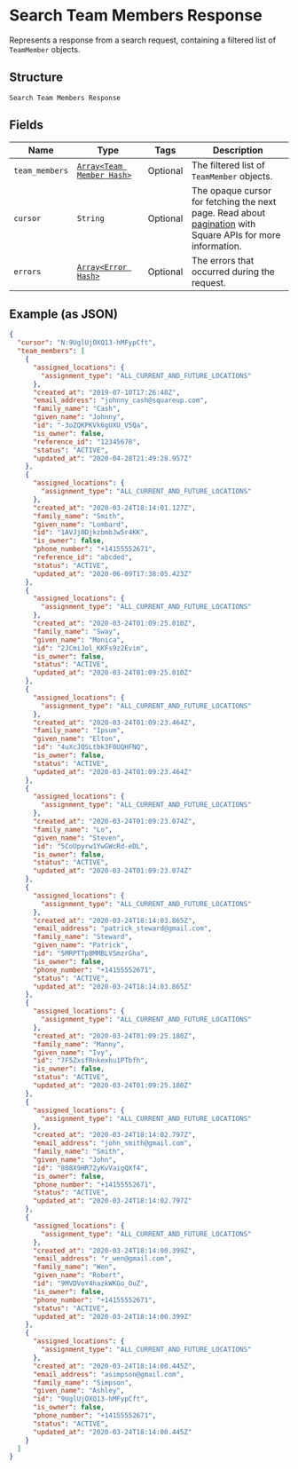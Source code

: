 
# Search Team Members Response

Represents a response from a search request, containing a filtered list of `TeamMember` objects.

## Structure

`Search Team Members Response`

## Fields

| Name | Type | Tags | Description |
|  --- | --- | --- | --- |
| `team_members` | [`Array<Team Member Hash>`](/doc/models/team-member.md) | Optional | The filtered list of `TeamMember` objects. |
| `cursor` | `String` | Optional | The opaque cursor for fetching the next page. Read about<br>[pagination](https://developer.squareup.com/docs/working-with-apis/pagination) with Square APIs for more information. |
| `errors` | [`Array<Error Hash>`](/doc/models/error.md) | Optional | The errors that occurred during the request. |

## Example (as JSON)

```json
{
  "cursor": "N:9UglUjOXQ13-hMFypCft",
  "team_members": [
    {
      "assigned_locations": {
        "assignment_type": "ALL_CURRENT_AND_FUTURE_LOCATIONS"
      },
      "created_at": "2019-07-10T17:26:48Z",
      "email_address": "johnny_cash@squareup.com",
      "family_name": "Cash",
      "given_name": "Johnny",
      "id": "-3oZQKPKVk6gUXU_V5Qa",
      "is_owner": false,
      "reference_id": "12345678",
      "status": "ACTIVE",
      "updated_at": "2020-04-28T21:49:28.957Z"
    },
    {
      "assigned_locations": {
        "assignment_type": "ALL_CURRENT_AND_FUTURE_LOCATIONS"
      },
      "created_at": "2020-03-24T18:14:01.127Z",
      "family_name": "Smith",
      "given_name": "Lombard",
      "id": "1AVJj0DjkzbmbJw5r4KK",
      "is_owner": false,
      "phone_number": "+14155552671",
      "reference_id": "abcded",
      "status": "ACTIVE",
      "updated_at": "2020-06-09T17:38:05.423Z"
    },
    {
      "assigned_locations": {
        "assignment_type": "ALL_CURRENT_AND_FUTURE_LOCATIONS"
      },
      "created_at": "2020-03-24T01:09:25.010Z",
      "family_name": "Sway",
      "given_name": "Monica",
      "id": "2JCmiJol_KKFs9z2Evim",
      "is_owner": false,
      "status": "ACTIVE",
      "updated_at": "2020-03-24T01:09:25.010Z"
    },
    {
      "assigned_locations": {
        "assignment_type": "ALL_CURRENT_AND_FUTURE_LOCATIONS"
      },
      "created_at": "2020-03-24T01:09:23.464Z",
      "family_name": "Ipsum",
      "given_name": "Elton",
      "id": "4uXcJQSLtbk3F0UQHFNQ",
      "is_owner": false,
      "status": "ACTIVE",
      "updated_at": "2020-03-24T01:09:23.464Z"
    },
    {
      "assigned_locations": {
        "assignment_type": "ALL_CURRENT_AND_FUTURE_LOCATIONS"
      },
      "created_at": "2020-03-24T01:09:23.074Z",
      "family_name": "Lo",
      "given_name": "Steven",
      "id": "5CoUpyrw1YwGWcRd-eDL",
      "is_owner": false,
      "status": "ACTIVE",
      "updated_at": "2020-03-24T01:09:23.074Z"
    },
    {
      "assigned_locations": {
        "assignment_type": "ALL_CURRENT_AND_FUTURE_LOCATIONS"
      },
      "created_at": "2020-03-24T18:14:03.865Z",
      "email_address": "patrick_steward@gmail.com",
      "family_name": "Steward",
      "given_name": "Patrick",
      "id": "5MRPTTp8MMBLVSmzrGha",
      "is_owner": false,
      "phone_number": "+14155552671",
      "status": "ACTIVE",
      "updated_at": "2020-03-24T18:14:03.865Z"
    },
    {
      "assigned_locations": {
        "assignment_type": "ALL_CURRENT_AND_FUTURE_LOCATIONS"
      },
      "created_at": "2020-03-24T01:09:25.180Z",
      "family_name": "Manny",
      "given_name": "Ivy",
      "id": "7F5ZxsfRnkexhu1PTbfh",
      "is_owner": false,
      "status": "ACTIVE",
      "updated_at": "2020-03-24T01:09:25.180Z"
    },
    {
      "assigned_locations": {
        "assignment_type": "ALL_CURRENT_AND_FUTURE_LOCATIONS"
      },
      "created_at": "2020-03-24T18:14:02.797Z",
      "email_address": "john_smith@gmail.com",
      "family_name": "Smith",
      "given_name": "John",
      "id": "808X9HR72yKvVaigQXf4",
      "is_owner": false,
      "phone_number": "+14155552671",
      "status": "ACTIVE",
      "updated_at": "2020-03-24T18:14:02.797Z"
    },
    {
      "assigned_locations": {
        "assignment_type": "ALL_CURRENT_AND_FUTURE_LOCATIONS"
      },
      "created_at": "2020-03-24T18:14:00.399Z",
      "email_address": "r_wen@gmail.com",
      "family_name": "Wen",
      "given_name": "Robert",
      "id": "9MVDVoY4hazkWKGo_OuZ",
      "is_owner": false,
      "phone_number": "+14155552671",
      "status": "ACTIVE",
      "updated_at": "2020-03-24T18:14:00.399Z"
    },
    {
      "assigned_locations": {
        "assignment_type": "ALL_CURRENT_AND_FUTURE_LOCATIONS"
      },
      "created_at": "2020-03-24T18:14:00.445Z",
      "email_address": "asimpson@gmail.com",
      "family_name": "Simpson",
      "given_name": "Ashley",
      "id": "9UglUjOXQ13-hMFypCft",
      "is_owner": false,
      "phone_number": "+14155552671",
      "status": "ACTIVE",
      "updated_at": "2020-03-24T18:14:00.445Z"
    }
  ]
}
```

